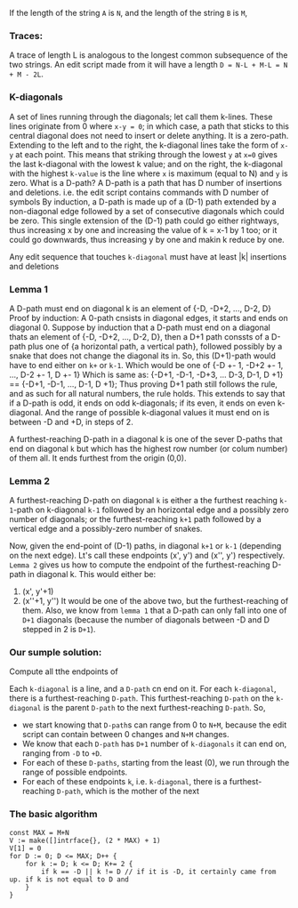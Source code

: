 If the length of the string `A` is `N`, and the length of the string `B` is `M`,

### Traces:
A trace of length L is analogous to the longest common subsequence of the two strings.
An edit script made from it will have a length `D = N-L + M-L = N + M - 2L`. 

### K-diagonals
A set of lines running through the diagonals; let call them k-lines.
These lines originate from 0 where `x-y = 0`; in which case, a path that sticks to this central diagonal does not need to insert or delete anything. It is a zero-path. Extending to the left and to the right, the k-diagonal lines take the form of `x-y` at each point. This means that striking through the lowest `y` at `x=0` gives the last k-diagonal with the lowest k value; and on the right, the k-diagonal with the highest `k-value` is the line where `x` is maximum (equal to N) and `y` is zero.
What is a D-path?
A D-path is a path that has D number of insertions and deletions. i.e. the edit script contains commands with D number of symbols
By induction, a D-path is made up of a (D-1) path extended by a non-diagonal edge followed by a set of consecutive diagonals which could be zero. This single extension of the (D-1) path could go either rightways, thus increasing x by one and increasing the value of k = x-1 by 1 too; or it could go downwards, thus increasing y by one and makin k reduce by one.

Any edit sequence that touches `k-diagonal` must have at least |k| insertions and deletions
### Lemma 1
A D-path must end on diagonal k is an element of {-D, -D+2, ..., D-2, D}
Proof by induction:
A 0-path cnsists in diagonal edges, it starts and ends on diagonal 0. Suppose by induction that a D-path must end on a diagonal thats an element of {-D, -D+2, ..., D-2, D}, then a D+1 path conssts of a D-path plus one of {a horizontal path, a vertical path}, followed possibly by a snake that does not change the diagonal its in. So, this (D+1)-path would have to end either on `k+` or `k-1`. 
Which would be one of {-D +- 1, -D+2 +- 1, ..., D-2 +- 1, D +- 1}
Which is same as: {-D+1, -D-1, -D+3, ... D-3, D-1, D +1} == {-D+1, -D-1, ..., D-1, D +1};
Thus proving D+1 path still follows the rule, and as such for all natural  numbers, the rule holds.
This extends to say that if a D-path is odd, it ends on odd k-diagonals; if its even, it ends on even k-diagonal.
And the range of possible k-diagonal values it must end on is between -D and +D, in steps of 2.

A furthest-reaching D-path in a diagonal k is one of the sever D-paths that end on diagonal `k` but which has the highest row number (or colum number) of them all. It ends furthest from the origin (0,0). 

### Lemma 2
A furthest-reaching D-path on diagonal `k` is either a the furthest reaching `k-1`-path on k-diagonal `k-1` followed by an horizontal edge and a possibly zero number of diagonals; or the furthest-reaching `k+1` path followed by a vertical edge and a possibly-zero number of snakes.

Now, given the end-point of (D-1) paths, in diagonal `k+1` or `k-1` (depending on the next edge). Lt's call these endpoints (x', y') and (x'', y') respectively. `Lemma 2` gives us how to compute the endpoint of the furthest-reaching D-path in diagonal k.
This would either be:
1. (x', y'+1)
2. (x''+1, y'')
It would be one of the above two, but the furthest-reaching of them.
Also, we know from `lemma 1` that a D-path can only fall into one of `D+1` diagonals (because the number of diagonals between -D and D stepped in 2 is `D+1`). 


### Our sumple solution:
Compute all tthe endpoints of  

Each `k-diagonal` is a  line, and a `D-path` cn end on it. For each `k-diagonal`, there is a furthest-reaching `D-path`. This furthest-reaching `D-path` on the `k-diagonal` is the parent `D-path` to the next furthest-reaching `D-path`.
So, 
- we start knowing that `D-path`s can range from 0 to `N+M`, because the edit script can contain between 0 changes and `N+M`    changes.
- We know that each `D-path` has `D+1` number of `k-diagonals` it can end on, ranging from `-D` to `+D`.
- For each of these `D-paths`, starting from the least (0),  we run through the range of possible endpoints.
- For each of these endpoints `k`, i.e. `k-diagonal`, there is a furthest-reaching `D-path`, which is the mother of the next 


### The basic algorithm
```
const MAX = M+N
V := make([]intrface{}, (2 * MAX) + 1)
V[1] = 0
for D := 0; D <= MAX; D++ {
    for k := D; k <= D; K+= 2 {
        if k == -D || k != D // if it is -D, it certainly came from up. if k is not equal to D and  
    }
}
```